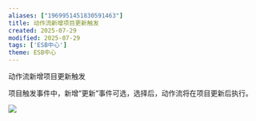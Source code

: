 ```yaml
---
aliases: ["1969951451830591463"]
title: 动作流新增项目更新触发
created: 2025-07-29
modified: 2025-07-29
tags: ['ESB中心']
theme: ESB中心
---
```


动作流新增项目更新触发

项目触发事件中，新增“更新”事件可选，选择后，动作流将在项目更新后执行。

![](https://myhelpdoc.oss-cn-heyuan.aliyuncs.com/mdimages/35fea1627ea46dba515ea5e0bae41c66.jpg)